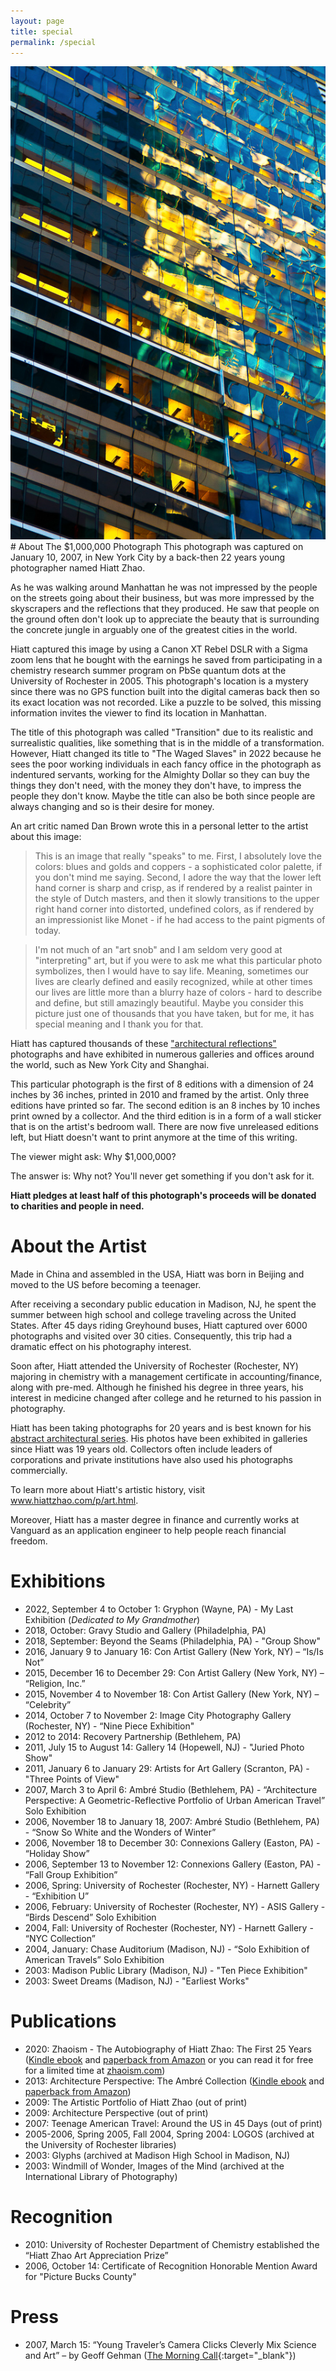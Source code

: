 ```yaml
---
layout: page
title: special
permalink: /special
---
```

<div style="text-align:center">
<img src="/assets/photos/architecture-reflections/ar03.jpg" alt="Transition/The Waged Slaves" id="speical"/>
</div>
# About The $1,000,000 Photograph
This photograph was captured on January 10, 2007, in New York City by a back-then 22 years young photographer named Hiatt Zhao.

As he was walking around Manhattan he was not impressed by the people on the streets going about their business, but was more impressed by the skyscrapers and the reflections that they produced. He saw that people on the ground often don't look up to appreciate the beauty that is surrounding the concrete jungle in arguably one of the greatest cities in the world.

Hiatt captured this image by using a Canon XT Rebel DSLR with a Sigma zoom lens that he bought with the earnings he saved from participating in a chemistry research summer program on PbSe quantum dots at the University of Rochester in 2005. This photograph's location is a mystery since there was no GPS function built into the digital cameras back then so its exact location was not recorded. Like a puzzle to be solved, this missing information invites the viewer to find its location in Manhattan.

The title of this photograph was called "Transition" due to its realistic and surrealistic qualities, like something that is in the middle of a transformation. However, Hiatt changed its title to "The Waged Slaves" in 2022 because he sees the poor working individuals in each fancy office in the photograph as indentured servants, working for the Almighty Dollar so they can buy the things they don't need, with the money they don't have, to impress the people they don't know. Maybe the title can also be both since people are always changing and so is their desire for money.

An art critic named Dan Brown wrote this in a personal letter to the artist about this image:

>This is an image that really "speaks" to me. First, I absolutely love the colors: blues and golds and coppers - a sophisticated color palette, if you don't mind me saying. Second, I adore the way that the lower left hand corner is sharp and crisp, as if rendered by a realist painter in the style of Dutch masters, and then it slowly transitions to the upper right hand corner into distorted, undefined colors, as if rendered by an impressionist like Monet - if he had access to the paint pigments of today.

>I'm not much of an "art snob" and I am seldom very good at "interpreting" art, but if you were to ask me what this particular photo symbolizes, then I would have to say life. Meaning, sometimes our lives are clearly defined and easily recognized, while at other times our lives are little more than a blurry haze of colors - hard to describe and define, but still amazingly beautiful. Maybe you consider this picture just one of thousands that you have taken, but for me, it has special meaning and I thank you for that.

Hiatt has captured thousands of these <a href="https://vimeo.com/hiattzhao/" target="_blank">"architectural reflections"</a> photographs and have exhibited in numerous galleries and offices around the world, such as New York City and Shanghai.

This particular photograph is the first of 8 editions with a dimension of 24 inches by 36 inches, printed in 2010 and framed by the artist. Only three editions have printed so far. The second edition is an 8 inches by 10 inches print owned by a collector. And the third edition is in a form of a wall sticker that is on the artist's bedroom wall. There are now five unreleased editions left, but Hiatt doesn't want to print anymore at the time of this writing.

The viewer might ask: Why $1,000,000?

The answer is: Why not? You'll never get something if you don't ask for it.

**Hiatt pledges at least half of this photograph's proceeds will be donated to charities and people in need.**

# About the Artist
Made in China and assembled in the USA, Hiatt was born in Beijing and moved to the US before becoming a teenager.

After receiving a secondary public education in Madison, NJ, he spent the summer between high school and college traveling across the United States. After 45 days riding Greyhound buses, Hiatt captured over 6000 photographs and visited over 30 cities. Consequently, this trip had a dramatic effect on his photography interest.

Soon after, Hiatt attended the University of Rochester (Rochester, NY) majoring in chemistry with a management certificate in accounting/finance, along with pre-med. Although he finished his degree in three years, his interest in medicine changed after college and he returned to his passion in photography.

Hiatt has been taking photographs for 20 years and is best known for his <a href="https://photos.hiattzhao.com/abstract" target="_blank">abstract architectural series</a>. His photos have been exhibited in galleries since Hiatt was 19 years old. Collectors often include leaders of corporations and private institutions have also used his photographs commercially.

To learn more about Hiatt's artistic history, visit <a href="https://www.hiattzhao.com/p/art.html" target="_blank">www.hiattzhao.com/p/art.html</a>.

Moreover, Hiatt has a master degree in finance and currently works at Vanguard as an application engineer to help people reach financial freedom.

# Exhibitions
- 2022, September 4 to October 1: Gryphon (Wayne, PA) - My Last Exhibition (*Dedicated to My Grandmother*)
- 2018, October: Gravy Studio and Gallery (Philadelphia, PA)
- 2018, September: Beyond the Seams (Philadelphia, PA) - "Group Show"
- 2016, January 9 to January 16: Con Artist Gallery (New York, NY) – “Is/Is Not”
- 2015, December 16 to December 29: Con Artist Gallery (New York, NY) – “Religion, Inc.”
- 2015, November 4 to November 18: Con Artist Gallery (New York, NY) – “Celebrity”
- 2014, October 7 to November 2: Image City Photography Gallery (Rochester, NY) - “Nine Piece Exhibition"
- 2012 to 2014: Recovery Partnership (Bethlehem, PA)
- 2011, July 15 to August 14: Gallery 14 (Hopewell, NJ) - "Juried Photo Show"
- 2011, January 6 to January 29: Artists for Art Gallery (Scranton, PA) - "Three Points of View"
- 2007, March 3 to April 6: Ambré Studio (Bethlehem, PA) - “Architecture Perspective: A Geometric-Reflective Portfolio of Urban American Travel” Solo Exhibition
- 2006, November 18 to January 18, 2007: Ambré Studio (Bethlehem, PA) - “Snow So White and the Wonders of Winter” 
- 2006, November 18 to December 30: Connexions Gallery (Easton, PA) - “Holiday Show”
- 2006, September 13 to November 12: Connexions Gallery (Easton, PA) - “Fall Group Exhibition” 
- 2006, Spring: University of Rochester (Rochester, NY) - Harnett Gallery - “Exhibition U” 
- 2006, February: University of Rochester (Rochester, NY) - ASIS Gallery - “Birds Descend” Solo Exhibition
- 2004, Fall: University of Rochester (Rochester, NY) - Harnett Gallery - “NYC Collection”
- 2004, January: Chase Auditorium (Madison, NJ) - “Solo Exhibition of American Travels” Solo Exhibition
- 2003: Madison Public Library (Madison, NJ) - "Ten Piece Exhibition"
- 2003: Sweet Dreams (Madison, NJ) - "Earliest Works"

# Publications
- 2020: Zhaoism - The Autobiography of Hiatt Zhao: The First 25 Years (<a href="https://www.amazon.com/dp/B08P2S9S26" target="_blank">Kindle ebook</a> and <a href="https://www.amazon.com/dp/B08P1HM3BD" target="_blank">paperback from Amazon</a> or you can read it for free for a limited time at <a href="https://zhaoism.com" target="_blank">zhaoism.com</a>)
- 2013: Architecture Perspective: The Ambré Collection (<a href="https://www.amazon.com/dp/B07JLT7LNZ" target="_blank">Kindle ebook</a> and <a href="https://www.amazon.com/dp/1491016930" target="_blank">paperback from Amazon</a>)
- 2009: The Artistic Portfolio of Hiatt Zhao (out of print)
- 2009: Architecture Perspective (out of print)
- 2007: Teenage American Travel: Around the US in 45 Days (out of print)
- 2005-2006, Spring 2005, Fall 2004, Spring 2004: LOGOS (archived at the University of Rochester libraries)
- 2003: Glyphs (archived at Madison High School in Madison, NJ)
- 2003: Windmill of Wonder, Images of the Mind (archived at the International Library of Photography)

# Recognition
- 2010: University of Rochester Department of Chemistry established the “Hiatt Zhao Art Appreciation Prize”
- 2006, October 14: Certificate of Recognition Honorable Mention Award for "Picture Bucks County"

# Press
- 2007, March 15: “Young Traveler’s Camera Clicks Cleverly Mix Science and Art” – by Geoff Gehman ([The Morning Call](https://www.mcall.com/news/mc-xpm-2007-03-15-3711499-story.html){:target="_blank"})
